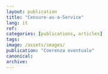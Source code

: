 ```yaml
---
layout: publication
title: "Censure-as-a-Service"
lang: it
ref:
categories: [publications, articles]
tags:
image: /assets/images/
publication: "Coerenza eventuale"
canonical:
archive:
---
```

